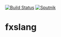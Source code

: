 [![Build Status](https://travis-ci.org/woodcomputing/fxslang.svg?branch=master)](https://travis-ci.org/woodcomputing/fxslang)
[![Sputnik](https://sputnik.ci/conf/badge)](https://sputnik.ci/app#/builds/woodcomputing/fxslang)
# fxslang
